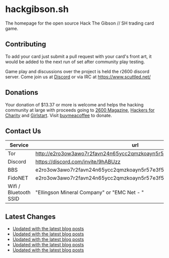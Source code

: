 # hackgibson.sh
The homepage for the open source Hack The Gibson // SH trading card game.


## Contributing

To add your card just submit a pull request with your card's front art, it would be added to the next run of set after community play testing.

Game play and discussions over the project is held the r2600 discord server. Come join us at [Discord](https://discord.com/invite/9hABUzz) or via IRC at https://www.scuttled.net/


## Donations

Your donation of $13.37 or more is welcome and helps the hacking community at large with proceeds going to [2600 Magazine](https://2600.com/), [Hackers for Charity](https://hackersforcharity.org) and [Girlstart](https://girlstart.org).  Visit [buymeacoffee](https://www.buymeacoffee.com/hackgibson.sh) to donate.


## Contact Us

Service | url
-|-
Tor | http://e2ro3ow3awo7r2favn24n65ycc2qmzkoayn5r57e3f56nvjwdcgg32ad.onion
Discord | https://discord.com/invite/9hABUzz
BBS | e2ro3ow3awo7r2favn24n65ycc2qmzkoayn5r57e3f56nvjwdcgg32ad.onion:23
FidoNET | e2ro3ow3awo7r2favn24n65ycc2qmzkoayn5r57e3f56nvjwdcgg32ad.onion:24554
Wifi / Bluetooth SSID | "Ellingson Mineral Company" or "EMC Net - <fidonet address>"

## Latest Changes
<!-- BLOG-POST-LIST:START -->
- [Updated with the latest blog posts](https://github.com/DFW2600/hackgibson.sh/commit/fd06353642eb9567585021567f9138a924b6f93c)
- [Updated with the latest blog posts](https://github.com/DFW2600/hackgibson.sh/commit/6936bd6d777bb7050b69080b8a16a49d1afe63f2)
- [Updated with the latest blog posts](https://github.com/DFW2600/hackgibson.sh/commit/2aa8d3dff8444dfeb6f1f3784c6695d168a67402)
- [Updated with the latest blog posts](https://github.com/DFW2600/hackgibson.sh/commit/27933db6534b864a4d5391e0b048ced4275db23d)
- [Updated with the latest blog posts](https://github.com/DFW2600/hackgibson.sh/commit/ce1012a4efdbe56a027356e0a3f24b877e99fb09)
<!-- BLOG-POST-LIST:END -->
